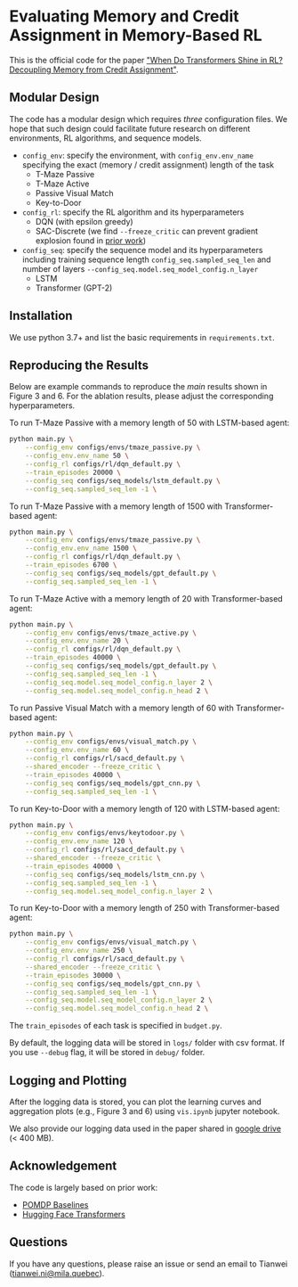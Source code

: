 # Evaluating Memory and Credit Assignment in Memory-Based RL
This is the official code for the paper ["When Do Transformers Shine in RL? Decoupling Memory from Credit Assignment"](https://arxiv.org/abs/2307.03864).  

## Modular Design
The code has a modular design which requires *three* configuration files. We hope that such design could facilitate future research on different environments, RL algorithms, and sequence models.

- `config_env`: specify the environment, with `config_env.env_name` specifying the exact (memory / credit assignment) length of the task
    - T-Maze Passive
    - T-Maze Active
    - Passive Visual Match
    - Key-to-Door
- `config_rl`: specify the RL algorithm and its hyperparameters
    - DQN (with epsilon greedy)
    - SAC-Discrete (we find `--freeze_critic` can prevent gradient explosion found in [prior work](https://arxiv.org/abs/2110.05038))
- `config_seq`: specify the sequence model and its hyperparameters including training sequence length `config_seq.sampled_seq_len` and number of layers `--config_seq.model.seq_model_config.n_layer` 
    - LSTM
    - Transformer (GPT-2)

## Installation
We use python 3.7+ and list the basic requirements in `requirements.txt`. 

## Reproducing the Results
Below are example commands to reproduce the *main* results shown in Figure 3 and 6. 
For the ablation results, please adjust the corresponding hyperparameters.

To run T-Maze Passive with a memory length of 50 with LSTM-based agent:
```bash
python main.py \
    --config_env configs/envs/tmaze_passive.py \
    --config_env.env_name 50 \
    --config_rl configs/rl/dqn_default.py \
    --train_episodes 20000 \
    --config_seq configs/seq_models/lstm_default.py \
    --config_seq.sampled_seq_len -1 \
```

To run T-Maze Passive with a memory length of 1500 with Transformer-based agent:
```bash
python main.py \
    --config_env configs/envs/tmaze_passive.py \
    --config_env.env_name 1500 \
    --config_rl configs/rl/dqn_default.py \
    --train_episodes 6700 \
    --config_seq configs/seq_models/gpt_default.py \
    --config_seq.sampled_seq_len -1 \
```

To run T-Maze Active with a memory length of 20 with Transformer-based agent:
```bash
python main.py \
    --config_env configs/envs/tmaze_active.py \
    --config_env.env_name 20 \
    --config_rl configs/rl/dqn_default.py \
    --train_episodes 40000 \
    --config_seq configs/seq_models/gpt_default.py \
    --config_seq.sampled_seq_len -1 \
    --config_seq.model.seq_model_config.n_layer 2 \
    --config_seq.model.seq_model_config.n_head 2 \
```

To run Passive Visual Match with a memory length of 60 with Transformer-based agent:
```bash
python main.py \
    --config_env configs/envs/visual_match.py \
    --config_env.env_name 60 \
    --config_rl configs/rl/sacd_default.py \
    --shared_encoder --freeze_critic \
    --train_episodes 40000 \
    --config_seq configs/seq_models/gpt_cnn.py \
    --config_seq.sampled_seq_len -1 \
```

To run Key-to-Door with a memory length of 120 with LSTM-based agent:
```bash
python main.py \
    --config_env configs/envs/keytodoor.py \
    --config_env.env_name 120 \
    --config_rl configs/rl/sacd_default.py \
    --shared_encoder --freeze_critic \
    --train_episodes 40000 \
    --config_seq configs/seq_models/lstm_cnn.py \
    --config_seq.sampled_seq_len -1 \
    --config_seq.model.seq_model_config.n_layer 2 \
```

To run Key-to-Door with a memory length of 250 with Transformer-based agent:
```bash
python main.py \
    --config_env configs/envs/visual_match.py \
    --config_env.env_name 250 \
    --config_rl configs/rl/sacd_default.py \
    --shared_encoder --freeze_critic \
    --train_episodes 30000 \
    --config_seq configs/seq_models/gpt_cnn.py \
    --config_seq.sampled_seq_len -1 \
    --config_seq.model.seq_model_config.n_layer 2 \
    --config_seq.model.seq_model_config.n_head 2 \
```

The `train_episodes` of each task is specified in `budget.py`. 

By default, the logging data will be stored in `logs/` folder with csv format. If you use `--debug` flag, it will be stored in `debug/` folder. 

## Logging and Plotting

After the logging data is stored, you can plot the learning curves and aggregation plots (e.g., Figure 3 and 6) using `vis.ipynb` jupyter notebook.

We also provide our logging data used in the paper shared in [google drive](https://drive.google.com/file/d/1bX8lRtm6IYihCmATzgVU7Enq4xuSFAVq/view?usp=sharing) (< 400 MB).

## Acknowledgement

The code is largely based on prior work:
- [POMDP Baselines](https://github.com/twni2016/pomdp-baselines)
- [Hugging Face Transformers](https://github.com/huggingface/transformers)

## Questions
If you have any questions, please raise an issue or send an email to Tianwei (tianwei.ni@mila.quebec).
